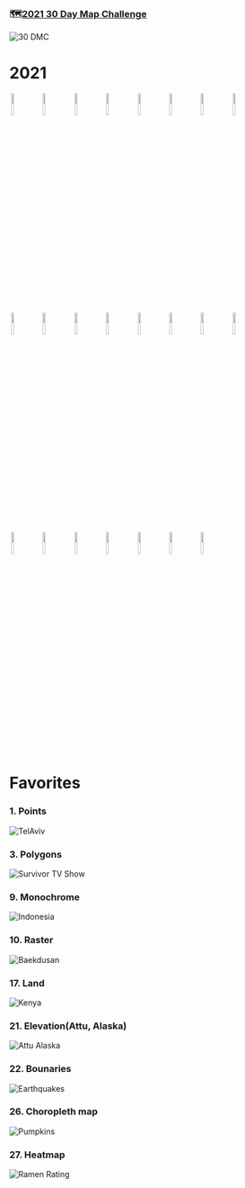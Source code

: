 ### 🗺️[2021 30 Day Map Challenge](https://github.com/tjukanovt/30DayMapChallenge)
![30 DMC](https://github.com/inkyscope/mapscope/blob/main/data/30dmpc_2021.png)

# 2021
<p float = "center">
<img src="https://github.com/inkyscope/30-Day-Map-Challenge/blob/main/2021/1.%20Points/TelAviv.png" width="10%" hspace="3"/><img src="https://github.com/inkyscope/30-Day-Map-Challenge/blob/main/2021/2.%20Lines/SouthKoreaMap.png" width="10%" hspace="3"/><img src="https://github.com/inkyscope/30-Day-Map-Challenge/blob/main/2021/3.%20Polygons/SurvivorTVShow.png" width="10%" hspace="3"/><img src="https://github.com/inkyscope/30-Day-Map-Challenge/blob/main/2021/4.%20Hexagons/Watermelon.png" width="10%" hspace="3"/><img src="https://github.com/inkyscope/30-Day-Map-Challenge/blob/main/2021/5.%20OpenStreetMap/Resturants.png" width="10%" hspace="3"/><img src="https://github.com/inkyscope/30-Day-Map-Challenge/blob/main/2021/7.%20Green/Starbucks.png" width="10%" hspace="3"/><img src="https://github.com/inkyscope/30-Day-Map-Challenge/blob/main/2021/8.%20Blue/Pohang_Rivers.png" width="10%" hspace="3"/><img src="https://github.com/inkyscope/30-Day-Map-Challenge/blob/main/2021/9.%20Monochrome/Hospitals.png" width="10%" hspace="3"/><img src="https://github.com/inkyscope/30-Day-Map-Challenge/blob/main/2021/10.%20Raster/Baekdusan.png" width="10%" hspace="3"/><img src="https://github.com/inkyscope/30-Day-Map-Challenge/blob/main/2021/11.%203D/VolcanoeEruptions_Indonesia.png" width="10%" hspace="3"/><img src="https://github.com/inkyscope/30-Day-Map-Challenge/blob/main/2021/12.Population/AsiaHappiness.png" width="10%" hspace="3"/><img src="https://github.com/inkyscope/30-Day-Map-Challenge/blob/main/2021/13.%20Natural%20Earth/KoreaHappiness.png" width="10%" hspace="3"/><img src="https://github.com/inkyscope/30-Day-Map-Challenge/blob/main/2021/15.%20Map%20wihtout%20using%20computer/Malmo_Handgemaltekarte.png" width="10%" hspace="3"/><img src="https://github.com/inkyscope/30-Day-Map-Challenge/blob/main/2021/17.%20Land/Crops_Kenya.png" width="10%" hspace="3"/><img src = "https://github.com/inkyscope/30-Day-Map-Challenge/blob/main/2021/18.%20Water/WaterAcess_Tanzania.png" width = "10%" hspace = "3"/><img src="https://github.com/inkyscope/30-Day-Map-Challenge/blob/main/2021/19.%20Islands/UpoluSamoa.png" width="10%" hspace="3"/><img src="https://github.com/inkyscope/30-Day-Map-Challenge/blob/main/2021/21.%20Elevation/Attu_Alaska.png" width="10%" hspace="3"/><img src="https://github.com/inkyscope/30-Day-Map-Challenge/blob/main/2021/22.%20Boundaries/Earthquakes.png" width="10%" hspace="3"/><img src="https://github.com/inkyscope/30-Day-Map-Challenge/blob/main/2021/24.%20Historical%20Map/relativepopulationofblacks.png" width="10%" hspace="3"/><img src="https://github.com/inkyscope/30-Day-Map-Challenge/blob/main/2021/25.%20Interactive%20Map/VolcanoEruptions.gif" width="10%" hspace="3"/><img src="https://github.com/inkyscope/30-Day-Map-Challenge/blob/main/2021/26.%20Choropleth%20Map/GiantPumpkins.png" width="10%" hspace="3"/><img src="https://github.com/inkyscope/30-Day-Map-Challenge/blob/main/2021/27.%20Heatmap/RamenRatings.png" width="10%" hspace="3"/><img src="https://github.com/inkyscope/30-Day-Map-Challenge/blob/main/2021/30.%20Metamapping%20Day/LifeExpectancy.png" width="10%" hspace="3"/>
</p>
  
# Favorites
### 1. Points
![TelAviv](https://github.com/inkyscope/30-Day-Map-Challenge/blob/main/2021/1.%20Points/TelAviv.png)

### 3. Polygons
![Survivor TV Show](https://github.com/inkyscope/30-Day-Map-Challenge/blob/main/2021/3.%20Polygons/SurvivorTVShow.png)

### 9. Monochrome
![Indonesia](https://github.com/inkyscope/30-Day-Map-Challenge/blob/main/2021/9.%20Monochrome/Hospitals.png)

### 10. Raster
![Baekdusan](https://github.com/inkyscope/30-Day-Map-Challenge/blob/main/2021/10.%20Raster/Baekdusan.png)

### 17. Land
![Kenya](https://github.com/inkyscope/30-Day-Map-Challenge/blob/main/2021/17.%20Land/Crops_Kenya.png)

### 21. Elevation(Attu, Alaska)
![Attu Alaska](https://github.com/inkyscope/30-Day-Map-Challenge/blob/main/2021/21.%20Elevation/Attu_Alaska.png)

### 22. Bounaries
![Earthquakes](https://github.com/inkyscope/30-Day-Map-Challenge/blob/main/2021/22.%20Boundaries/Earthquakes.png)

### 26. Choropleth map
![Pumpkins](https://github.com/inkyscope/30-Day-Map-Challenge/blob/main/2021/26.%20Choropleth%20Map/GiantPumpkins.png)

### 27. Heatmap
![Ramen Rating](https://github.com/inkyscope/30-Day-Map-Challenge/blob/main/2021/27.%20Heatmap/RamenRatings.png)
